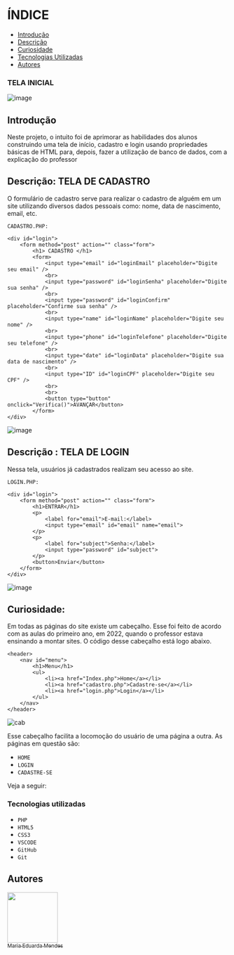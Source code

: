 # ÍNDICE
 
* [Introdução](#introdu%C3%A7%C3%A3o)  
* [Descrição](#descri%C3%A7%C3%A3o)  
* [Curiosidade](#Curiosidade)  
* [Tecnologias Utilizadas](#tecnologias-utilizadas)  
* [Autores](#autores)  


### TELA INICIAL

![image](https://github.com/imdoarda/cadastro.php/assets/127868962/a653cb0e-df90-4793-aafa-739d64a0238a)



## Introdução

 Neste projeto, o intuito foi de aprimorar as habilidades dos alunos construindo uma tela de início, cadastro e login usando propriedades básicas de HTML para, depois, fazer a utilização de banco de dados, com a explicação do professor 

## Descrição: TELA DE CADASTRO

O formulário de cadastro serve para realizar o cadastro de alguém em um site utilizando diversos dados pessoais como: nome, data de nascimento, email, etc.

``CADASTRO.PHP:``

    <div id="login">
        <form method="post" action="" class="form">
            <h1> CADASTRO </h1>
            <form>
                <input type="email" id="loginEmail" placeholder="Digite seu email" />
                <br>
                <input type="password" id="loginSenha" placeholder="Digite sua senha" />
                <br>
                <input type="password" id="loginConfirm" placeholder="Confirme sua senha" />
                <br>
                <input type="name" id="loginName" placeholder="Digite seu nome" />
                <br>
                <input type="phone" id="loginTelefone" placeholder="Digite seu telefone" />
                <br>
                <input type="date" id="loginData" placeholder="Digite sua data de nascimento" />
                <br>
                <input type="ID" id="loginCPF" placeholder="Digite seu CPF" />
                <br>
                <br>
                <button type="button" onclick="Verifica()">AVANÇAR</button>
            </form>
    </div>

   ![image](https://github.com/imdoarda/cadastro.php/assets/127868962/273fd9d2-e1bb-48be-bc75-5eb5c307fbfd)

   
    
## Descrição : TELA DE LOGIN

Nessa tela, usuários já cadastrados realizam seu acesso ao site.

``LOGIN.PHP:``


    <div id="login">
        <form method="post" action="" class="form">
            <h1>ENTRAR</h1>
            <p>
                <label for="email">E-mail:</label>
                <input type="email" id="email" name="email">
            </p>
            <p>
                <label for="subject">Senha:</label>
                <input type="password" id="subject">
            </p>
            <button>Enviar</button>
        </form>
    </div>

  ![image](https://github.com/imdoarda/cadastro.php/assets/127868962/48b4f064-1ad2-4f6a-b452-c282b1e65c9a)


## Curiosidade:
Em todas as páginas do site existe um cabeçalho. Esse foi feito de acordo com as aulas do primeiro ano, em 2022, quando o professor estava ensinando a montar sites. O código desse cabeçalho está logo abaixo.

    <header>
        <nav id="menu">
            <h1>Menu</h1>
            <ul>
                <li><a href="Index.php">Home</a></li>
                <li><a href="cadastro.php">Cadastre-se</a></li>
                <li><a href="login.php">Login</a></li>
            </ul>
        </nav>
    </header>

![cab](https://github.com/imdoarda/cadastro.php/assets/127868962/2202e67d-92f0-44f5-9ae7-018baa1bdb1c)


Esse cabeçalho facilita a locomoção do usuário de uma página a outra. As páginas em questão são:

* ``HOME``
* ``LOGIN``
* ``CADASTRE-SE``

Veja a seguir:


### Tecnologias utilizadas

* ``PHP``
* ``HTML5``
* ``CSS3``
* ``VSCODE``
*  ``GitHub``
*  ``Git``



## Autores

[<img loading="lazy" src="https://avatars.githubusercontent.com/u/127868962?v=4" width=115><br><sub>Maria Eduarda Mendes</sub>](https://github.com/imdoarda)


